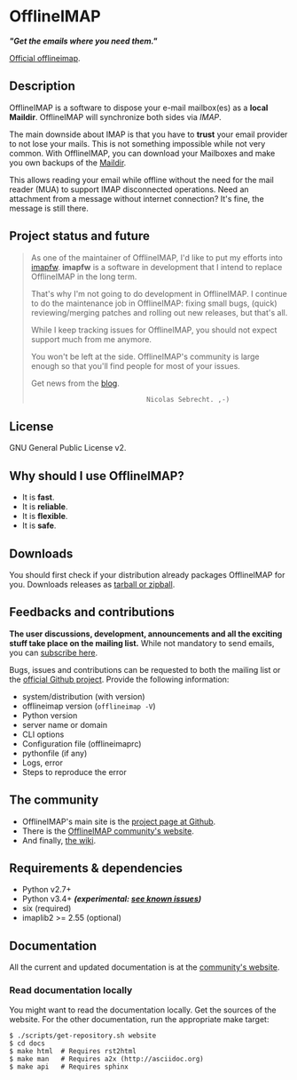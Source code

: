 [offlineimap]: http://github.com/OfflineIMAP/offlineimap
[website]: http://www.offlineimap.org
[wiki]: http://github.com/OfflineIMAP/offlineimap/wiki
[blog]: http://www.offlineimap.org/posts.html

# OfflineIMAP

***"Get the emails where you need them."***

[Official offlineimap][offlineimap].

## Description

OfflineIMAP is a software to dispose your e-mail mailbox(es) as a **local
Maildir**. OfflineIMAP will synchronize both sides via *IMAP*.

The main downside about IMAP is that you have to **trust** your email provider to
not lose your mails. This is not something impossible while not very common.
With OfflineIMAP, you can download your Mailboxes and make you own backups of
the [Maildir](https://en.wikipedia.org/wiki/Maildir).

This allows reading your email while offline without the need for the mail
reader (MUA) to support IMAP disconnected operations. Need an attachment from a
message without internet connection? It's fine, the message is still there.


## Project status and future

> As one of the maintainer of OfflineIMAP, I'd like to put my efforts into
> [imapfw](http://github.com/OfflineIMAP/imapfw). **imapfw** is a software in
> development that I intend to replace OfflineIMAP in the long term.
>
> That's why I'm not going to do development in OfflineIMAP. I continue to do
> the maintenance job in OfflineIMAP: fixing small bugs, (quick)
> reviewing/merging patches and rolling out new releases, but that's all.
>
> While I keep tracking issues for OfflineIMAP, you should not expect support
> much from me anymore.
>
> You won't be left at the side. OfflineIMAP's community is large enough so that
> you'll find people for most of your issues.
>
> Get news from the [blog][blog].
>
>                                  Nicolas Sebrecht. ,-)


## License

GNU General Public License v2.


## Why should I use OfflineIMAP?

* It is **fast**.
* It is **reliable**.
* It is **flexible**.
* It is **safe**.

## Downloads

You should first check if your distribution already packages OfflineIMAP for you.
Downloads releases as [tarball or zipball](https://github.com/OfflineIMAP/offlineimap/tags).


## Feedbacks and contributions

**The user discussions, development, announcements and all the exciting stuff take
place on the mailing list.** While not mandatory to send emails, you can
[subscribe here](http://lists.alioth.debian.org/mailman/listinfo/offlineimap-project).

Bugs, issues and contributions can be requested to both the mailing list or the
[official Github project][offlineimap].  Provide the following information:
- system/distribution (with version)
- offlineimap version (`offlineimap -V`)
- Python version
- server name or domain
- CLI options
- Configuration file (offlineimaprc)
- pythonfile (if any)
- Logs, error
- Steps to reproduce the error


## The community

* OfflineIMAP's main site is the [project page at Github][offlineimap].
* There is the [OfflineIMAP community's website][website].
* And finally, [the wiki][wiki].


## Requirements & dependencies

* Python v2.7+
* Python v3.4+ ***(experimental: [see known issues](https://github.com/OfflineIMAP/offlineimap/issues?q=is%3Aissue+is%3Aopen+label%3APy3))***
* six (required)
* imaplib2 >= 2.55 (optional)


## Documentation

All the current and updated documentation is at the [community's website][website].

### Read documentation locally

You might want to read the documentation locally. Get the sources of the website.
For the other documentation, run the appropriate make target:
```
$ ./scripts/get-repository.sh website
$ cd docs
$ make html  # Requires rst2html
$ make man   # Requires a2x (http://asciidoc.org)
$ make api   # Requires sphinx
```

